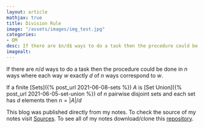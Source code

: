 ```yaml
---
layout: article
mathjax: true
title: Division Rule
image: "/assets/images/img_test.jpg"
categories:
- DM
desc: If there are $n/d$ ways to do a task then the procedure could be done in $n$ ways where each way $w$ exactly $d$ of $n$ ways correspond to $w$. 
imagealt: 
---
```


If there are $n/d$ ways to do a task then the procedure could be done in $n$ ways where each way $w$ exactly $d$ of $n$ ways correspond to $w$.


































































































































































































































































































































































If a finite [Sets]({% post_url 2021-06-08-sets %}) $A$ is [Set Union]({% post_url 2021-06-05-set-union %}) of $n$ pairwise disjoint sets and each set has $d$ elements then $n = |A|/d$


































































































































































































































































































































































This blog was published directly from my notes.
To check the source of my notes visit [Sources](sources.html).
To see all of my notes download/clone this [repository](https://github.com/bovem/CS).